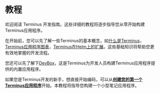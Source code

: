 # 教程

欢迎阅读 Terminus 开发指南。这些详细的教程将逐步指导您从零开始构建Terminus应用程序。

在开始前，您可以先了解一些Terminus的基本概念，如[什么是Terminus](../../../overview/introduction/what-is-terminus.md)，[Terminus应用程序图表](../../develop/package/chart.md)，[Terminus在Helm上的扩展](../package/extension.md)。这些基础知识将帮助您更有效地掌握的开发流程。

您还可以先了解下[DevBox](devbox.md)，这是Terminus为开发人员构建Terminus应用程序提供的内置应用程序。

如果您是Terminus开发的新手，想直接开始编码，可以从[**创建您的第一个Terminus应用程序**](./note/index.md)开始。本教程将指导您构建一个小型笔记应用程序。

